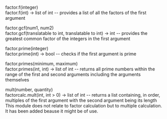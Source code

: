 factor.f(integer)<br/>  factor.f(int) -> list of int -- provides a list of all the factors of the first argument

factor.gcf(num1, num2)<br/> factor.gcf(translatable to int, translatable to int) -> int -- provides the greatest common factor of the integers in the first argument

factor.prime(integer)<br/>  factor.prime(int) -> bool -- checks if the first argument is prime

factor.primes(minimum, maximum)<br/>    factor.primes(int, int) -> list of int -- returns all prime numbers within the range of the first and second arguments including the arguments themselves

mult(number, quantity)<br/> factorcalc.mult(int, int > 0) -> list of int -- returns a list containing, in order, multiples of the first argument with the second argument being its length<br/>    This module does not relate to factor calculation but to multiple calculation. It has been added beause it might be of use.
